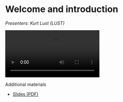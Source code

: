 # Welcome and introduction

*Presenters: Kurt Lust (LUST)*

<video src="https://462000265.lumidata.eu/peap-q-20221123/recordings/00_LUST_Course_intro.mp4" controls="controls">
</video>

Additional materials

-   [Slides (PDF)](https://462000265.lumidata.eu/peap-q-20221123/files/LUMI-PEAPQ-intro-20221124.pdf)
